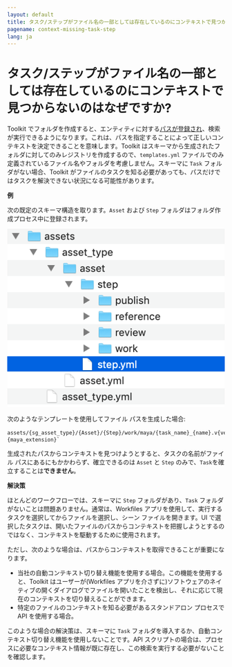 ```yaml
---
layout: default
title: タスク/ステップがファイル名の一部としては存在しているのにコンテキストで見つからないのはなぜですか?
pagename: context-missing-task-step
lang: ja
---
```


# タスク/ステップがファイル名の一部としては存在しているのにコンテキストで見つからないのはなぜですか?

Toolkit でフォルダを作成すると、エンティティに対する[パスが登録され](../administering/what-is-path-cache.md)、検索が実行できるようになります。これは、パスを指定することによって正しいコンテキストを決定できることを意味します。Toolkit はスキーマから生成されたフォルダに対してのみレジストリを作成するので、`templates.yml` ファイルでのみ定義されているファイル名やフォルダを考慮しません。スキーマに `Task` フォルダがない場合、Toolkit がファイルのタスクを知る必要があっても、パスだけではタスクを解決できない状況になる可能性があります。

**例**

次の既定のスキーマ構造を取ります。`Asset` および `Step` フォルダはフォルダ作成プロセス中に登録されます。

![既定のアセット スキーマ:](./images/asset-schema.png)

次のようなテンプレートを使用してファイル パスを生成した場合:

    assets/{sg_asset_type}/{Asset}/{Step}/work/maya/{task_name}_{name}.v{version}.{maya_extension}`

生成されたパスからコンテキストを見つけようとすると、タスクの名前がファイル パスにあるにもかかわらず、確立できるのは `Asset` と `Step` のみで、`Task`を確立することは**できません**。

**解決策**

ほとんどのワークフローでは、スキーマに `Step` フォルダがあり、`Task` フォルダがないことは問題ありません。通常は、Workfiles アプリを使用して、実行するタスクを選択してからファイルを選択し、シーン ファイルを開きます。UI で選択したタスクは、開いたファイルのパスからコンテキストを把握しようとするのではなく、コンテキストを駆動するために使用されます。

ただし、次のような場合は、パスからコンテキストを取得できることが重要になります。

- 当社の自動コンテキスト切り替え機能を使用する場合。この機能を使用すると、Toolkit はユーザーが(Workfiles アプリを介さずに)ソフトウェアのネイティブの開くダイアログでファイルを開いたことを検出し、それに応じて現在のコンテキストを切り替えることができます。
- 特定のファイルのコンテキストを知る必要があるスタンドアロン プ​​ロセスで API を使用する場合。

このような場合の解決策は、スキーマに `Task` フォルダを導入するか、自動コンテキスト切り替え機能を使用しないことです。API スクリプトの場合は、プロセスに必要なコンテキスト情報が既に存在し、この検索を実行する必要がないことを確認します。